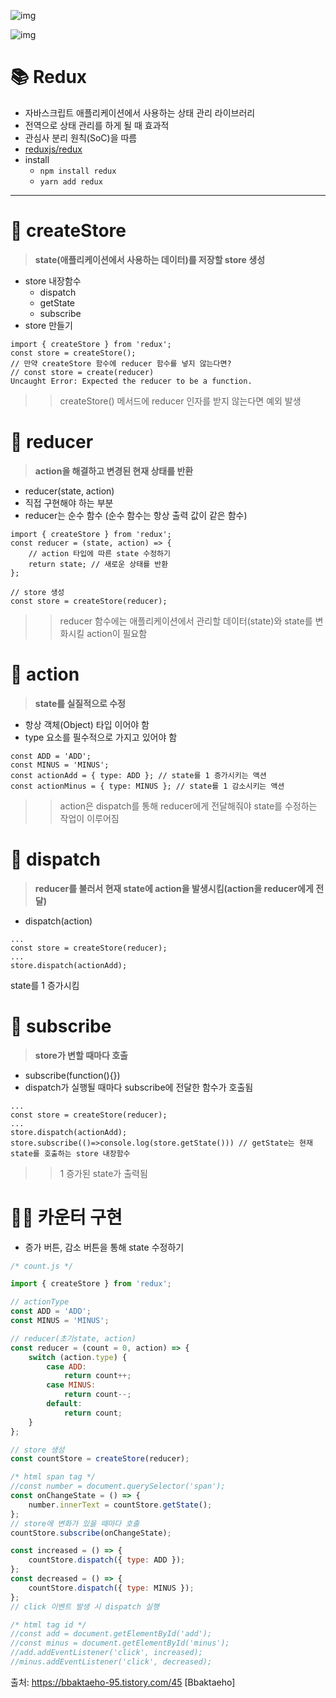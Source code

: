 ![img](https://blog.kakaocdn.net/dn/cP2uAs/btqEsC1w2JK/OId33UPXr9sknzdWE1UjN1/img.png)

![img](https://blog.kakaocdn.net/dn/kycbq/btqErKFZGAS/cBYlSZkiEhfl7NiD9igNU0/img.png)



# **📚 Redux**

- 자바스크립트 애플리케이션에서 사용하는 상태 관리 라이브러리
- 전역으로 상태 관리를 하게 될 때 효과적
- 관심사 분리 원칙(SoC)을 따름
- [reduxjs/redux](https://github.com/reduxjs/redux)
- install
  - `npm install redux`
  - `yarn add redux`

------

# **📗 createStore**

> **state(애플리케이션에서 사용하는 데이터)를 저장할 store 생성**

- store 내장함수
  - dispatch
  - getState
  - subscribe
- store 만들기

```
import { createStore } from 'redux';
const store = createStore();
// 만약 createStore 함수에 reducer 함수를 넣지 않는다면?
// const store = create(reducer)
Uncaught Error: Expected the reducer to be a function.
```

> > createStore() 메서드에 reducer 인자를 받지 않는다면 예외 발생

# **📕 reducer**

> **action을 해결하고 변경된 현재 상태를 반환**

- reducer(state, action)
- 직접 구현해야 하는 부분
- reducer는 순수 함수 (순수 함수는 항상 출력 값이 같은 함수)

```
import { createStore } from 'redux';
const reducer = (state, action) => {
    // action 타입에 따른 state 수정하기
    return state; // 새로운 상태를 반환
};

// store 생성
const store = createStore(reducer);
```

> > reducer 함수에는 애플리케이션에서 관리할 데이터(state)와 state를 변화시킬 action이 필요함

# **📙 action**

> **state를 실질적으로 수정**

- 항상 객체(Object) 타입 이어야 함
- type 요소를 필수적으로 가지고 있어야 함

```
const ADD = 'ADD';
const MINUS = 'MINUS';
const actionAdd = { type: ADD }; // state를 1 증가시키는 액션
const actionMinus = { type: MINUS }; // state를 1 감소시키는 액션
```

> > action은 dispatch를 통해 reducer에게 전달해줘야 state를 수정하는 작업이 이루어짐

# **📘 dispatch**

> **reducer를 불러서 현재 state에 action을 발생시킴(action을 reducer에게 전달)**

- dispatch(action)

```
...
const store = createStore(reducer);
...
store.dispatch(actionAdd);
```

state를 1 증가시킴

# **📒 subscribe**

> **store가 변할 때마다 호출**

- subscribe(function(){})
- dispatch가 실행될 때마다 subscribe에 전달한 함수가 호출됨

```
...
const store = createStore(reducer);
...
store.dispatch(actionAdd);
store.subscribe(()=>console.log(store.getState())) // getState는 현재 state를 호출하는 store 내장함수
```

> > 1 증가된 state가 출력됨

# **👨‍💻 카운터 구현**

- 증가 버튼, 감소 버튼을 통해 state 수정하기

```js
/* count.js */

import { createStore } from 'redux';

// actionType
const ADD = 'ADD';
const MINUS = 'MINUS';

// reducer(초기state, action)
const reducer = (count = 0, action) => {
    switch (action.type) {
        case ADD:
            return count++;
        case MINUS:
            return count--;
        default:
            return count;
    }
};

// store 생성
const countStore = createStore(reducer);

/* html span tag */
//const number = document.querySelector('span');
const onChangeState = () => {
    number.innerText = countStore.getState();
};
// store에 변화가 있을 때마다 호출
countStore.subscribe(onChangeState);

const increased = () => {
    countStore.dispatch({ type: ADD });
};
const decreased = () => {
    countStore.dispatch({ type: MINUS });
};
// click 이벤트 발생 시 dispatch 실행

/* html tag id */
//const add = document.getElementById('add');
//const minus = document.getElementById('minus');
//add.addEventListener('click', increased);
//minus.addEventListener('click', decreased);
```



출처: https://bbaktaeho-95.tistory.com/45 [Bbaktaeho]